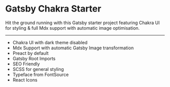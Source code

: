 <h1>Gatsby Chakra Starter</h1>

Hit the ground running with this Gatsby starter project featuring Chakra UI for styling & full Mdx support with automatic image optimisation.

<hr />

- Chakra UI with dark theme disabled
- Mdx Support with automatic Gatsby Image transformation
- Preact by default
- Gatsby Root Imports
- SEO Friendly
- SCSS for general styling
- Typeface from FontSource
- React Icons

